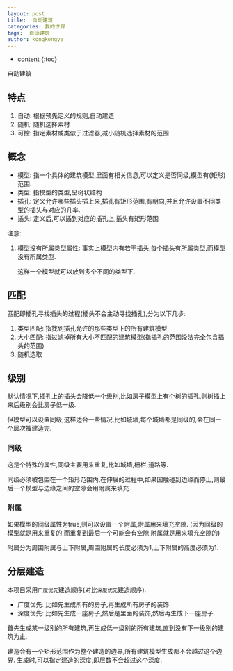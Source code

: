 ```yaml
---
layout: post
title:  自动建筑
categories: 我的世界
tags:  自动建筑
author: kongkongye
---
```


* content
{:toc}

自动建筑




## 特点
1. 自动: 根据预先定义的规则,自动建造
2. 随机: 随机选择素材
3. 可控: 指定素材或类似于过滤器,减小随机选择素材的范围

## 概念
* 模型: 指一个具体的建筑模型,里面有相关信息,可以定义是否同级,模型有(矩形)范围.
* 类型: 指模型的类型,呈树状结构
* 插孔: 定义允许哪些插头插上来,插孔有矩形范围,有朝向,并且允许设置不同类型的插头与对应的几率.
* 插头: 定义后,可以插到对应的插孔上,插头有矩形范围

注意:

1. 模型没有所属类型属性: 事实上模型内有若干插头,每个插头有所属类型,而模型没有所属类型.

    这样一个模型就可以放到多个不同的类型下.

## 匹配
匹配即插孔寻找插头的过程(插头不会主动寻找插孔),分为以下几步:

1. 类型匹配: 指找到插孔允许的那些类型下的所有建筑模型
2. 大小匹配: 指过滤掉所有大小不匹配的建筑模型(指插孔的范围没法完全包含插头的范围)
3. 随机选取

## 级别
默认情况下,插孔上的插头会降低一个级别,比如房子模型上有个树的插孔,则树插上来后级别会比房子低一级.

但模型可以设置同级,这样适合一些情况,比如城墙,每个城墙都是同级的,会在同一个层次被建造完.

### 同级
这是个特殊的属性,同级主要用来重复,比如城墙,栅栏,道路等.

同级必须被包围在一个矩形范围内,在伸展的过程中,如果因触碰到边缘而停止,则最后一个模型与边缘之间的空隙会用附属来填充.

### 附属
如果模型的同级属性为true,则可以设置一个附属,附属用来填充空隙.
(因为同级的模型就是用来重复的,而重复到最后一个可能会有空隙,附属就是用来填充空隙的)

附属分为周围附属与上下附属,周围附属的长度必须为1,上下附属的高度必须为1.

## 分层建造
本项目采用`广度优先`建造顺序(对比`深度优先`建造顺序).

* 广度优先: 比如先生成所有的房子,再生成所有房子的装饰
* 深度优先: 比如先生成一座房子,然后是里面的装饰,然后再生成下一座房子.

首先生成某一级别的所有建筑,再生成低一级别的所有建筑,直到没有下一级别的建筑为止.

建造会有一个矩形范围作为整个建造的边界,所有建筑模型生成都不会越过这个边界.
生成时,可以指定建造的深度,即层数不会超过这个深度.
